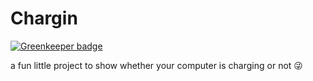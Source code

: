# Chargin

[![Greenkeeper badge](https://badges.greenkeeper.io/mcansh/chargin.svg)](https://greenkeeper.io/)

a fun little project to show whether your computer is charging or not 😜
